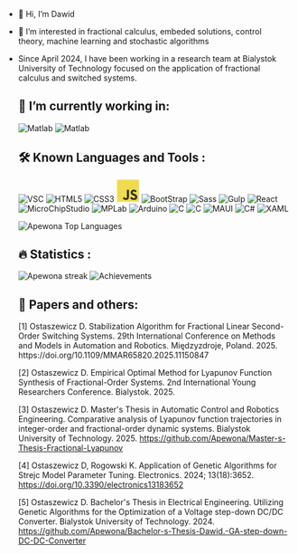 - 👋 Hi, I’m Dawid
- 👀 I’m interested in fractional calculus, embeded solutions, control theory, machine learning and stochastic algorithms
- Since April 2024, I have been working in a research team at Bialystok University of Technology focused on the application of fractional calculus and switched systems.
  <h2>🌱 I’m currently working in:</h2>
  <img src="https://upload.wikimedia.org/wikipedia/commons/2/21/Matlab_Logo.png" alt="Matlab" width="40" height="40">
  <img src="https://upload.wikimedia.org/wikipedia/commons/thumb/c/c3/Python-logo-notext.svg/1280px-Python-logo-notext.svg.png" alt="Matlab" width="40" height="40">
  <h2>🛠 Known Languages and Tools :</h2>
  <p></p>
  <p></p>
  <img src="https://img.icons8.com/fluent/48/000000/visual-studio-code-2019.png" alt="VSC" width="40" height="40">
  <img src="https://img.icons8.com/color/48/000000/html-5--v1.png" alt="HTML5" width="40" height="40">
  <img src="https://img.icons8.com/color/48/000000/css3.png" alt="CSS3" width="40" height="40">
  <img src="https://raw.githubusercontent.com/devicons/devicon/master/icons/javascript/javascript-original.svg" alt="JS" width="40" height="40">
  <img src="https://upload.wikimedia.org/wikipedia/commons/b/b2/Bootstrap_logo.svg" alt="BootStrap" width="40" height="40">
  <img src="https://upload.wikimedia.org/wikipedia/commons/9/96/Sass_Logo_Color.svg" alt="Sass" width="40" height="40">
  <img src="https://upload.wikimedia.org/wikipedia/commons/7/72/Gulp.js_Logo.svg" alt="Gulp" width="40" height="40">
  <img src="https://upload.wikimedia.org/wikipedia/commons/a/a7/React-icon.svg" alt="React" width="40" height="40">
  <img src="https://upload.wikimedia.org/wikipedia/commons/c/ca/Microchip-Logo.svg" alt="MicroChipStudio" width="60" height="40">
  <img src="https://iconape.com/wp-content/files/wm/349495/png/mplab-x-ide-logo.png" alt="MPLab" width="40" height="40">
  <img src="https://upload.wikimedia.org/wikipedia/commons/7/73/Arduino_IDE_logo.svg" alt="Arduino" width="40" height="40">
  <img src="https://upload.wikimedia.org/wikipedia/commons/1/19/C_Logo.png" alt="C" width="40" height="40">
  <img src="https://upload.wikimedia.org/wikipedia/commons/0/00/AssemblyScript_logo_2020.svg" alt="C" width="40" height="40">
  <img src="https://raw.githubusercontent.com/MahmudX/awesome-maui/main/dotnet_bot.svg" alt="MAUI" width="40" height="40">
  <img src="https://upload.wikimedia.org/wikipedia/commons/0/0d/C_Sharp_wordmark.svg" alt="C#" width="40" height="40">
  <img src="https://user-images.githubusercontent.com/16964652/66596008-f4e3ed80-eb50-11e9-9a8a-3e9a5adf4d7c.png" alt="XAML" width="40" height="40">
  <p></p>
  <img alt="Apewona Top Languages" src="https://github-readme-stats.vercel.app/api/top-langs?username=Apewona&langs_count=4&layout=compact&theme=react&bg_color=1F222E&title_color=68C3D4&icon_color=F8D866&border_color=1F222E" height="198px"/>
  <p></p>
  <p></p>
  
  <h2>🔥 Statistics :</h2>
  <img alt="Apewona streak" src="http://github-readme-streak-stats.herokuapp.com?user=Apewona&theme=monokai&hide_border=true&date_format=j%20M%5B%20Y%5D&background=1F222E&stroke=FFFFFF&currStreakLabel=FFE8D1&sideLabels=FFE8D1&ring=68C3D4&fire=568EA3&currStreakNum=FFFFFF&sideNums=68C3D4"/>
  <img alt="Achievements" src="https://github-profile-trophy.vercel.app/?username=Apewona&theme=nord&title=MultiLanguage,Commits,Followers,Stars&no-frame=true&margin-w=18"/>
  <h2>📝 Papers and others:</h2>
    [1] Ostaszewicz D. Stabilization Algorithm for Fractional Linear Second-Order Switching Systems. 29th International Conference on Methods and Models in Automation and Robotics. Międzyzdroje, Poland. 2025. https://doi.org/10.1109/MMAR65820.2025.11150847
  
    [2] Ostaszewicz D. Empirical Optimal Method for Lyapunov Function Synthesis of Fractional-Order Systems. 2nd International Young Researchers Conference. Bialystok. 2025. 
  
    [3] Ostaszewicz D. Master's Thesis in Automatic Control and Robotics Engineering. Comparative analysis of Lyapunov function trajectories in integer-order and fractional-order dynamic systems. Bialystok University of Technology. 2025.
    https://github.com/Apewona/Master-s-Thesis-Fractional-Lyapunov
  
  	[4] Ostaszewicz D, Rogowski K. Application of Genetic Algorithms for Strejc Model Parameter Tuning. Electronics. 2024; 13(18):3652. https://doi.org/10.3390/electronics13183652
   
    [5] Ostaszewicz D. Bachelor's Thesis in Electrical Engineering. Utilizing Genetic Algorithms for the Optimization of a Voltage step-down DC/DC Converter. Bialystok University of Technology. 2024.
    https://github.com/Apewona/Bachelor-s-Thesis-Dawid.-GA-step-down-DC-DC-Converter
<!---
Apewona/Apewona is a ✨ special ✨ repository because its `README.md` (this file) appears on your GitHub profile.
You can click the Preview link to take a look at your changes.
--->
